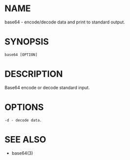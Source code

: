 # NAME
base64 - encode/decode data and print to standard output.

# SYNOPSIS

    base64 [OPTION]

# DESCRIPTION
Base64 encode or decode standard input.

# OPTIONS

    -d - decode data.

# SEE ALSO
- base64(3)
